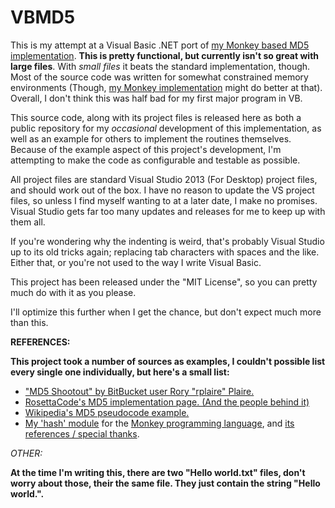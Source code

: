 VBMD5
=====

This is my attempt at a Visual Basic .NET port of [my Monkey based MD5 implementation](https://github.com/Regal-Internet-Brothers/hash). **This is pretty functional, but currently isn't so great with large files**. With *small files* it beats the standard implementation, though. Most of the source code was written for somewhat constrained memory environments (Though, [my Monkey implementation](https://github.com/Regal-Internet-Brothers/hash) might do better at that). Overall, I don't think this was half bad for my first major program in VB.

This source code, along with its project files is released here as both a public repository for my *occasional* development of this implementation, as well as an example for others to implement the routines themselves. Because of the example aspect of this project's development, I'm attempting to make the code as configurable and testable as possible.

All project files are standard Visual Studio 2013 (For Desktop) project files, and should work out of the box. I have no reason to update the VS project files, so unless I find myself wanting to at a later date, I make no promises. Visual Studio gets far too many updates and releases for me to keep up with them all.

If you're wondering why the indenting is weird, that's probably Visual Studio up to its old tricks again; replacing tab characters with spaces and the like. Either that, or you're not used to the way I write Visual Basic.

This project has been released under the "MIT License", so you can pretty much do with it as you please.

I'll optimize this further when I get the chance, but don't expect much more than this.

**REFERENCES:**

**This project took a number of sources as examples, I couldn't possible list every single one individually, but here's a small list:**

* ["MD5 Shootout" by BitBucket user Rory "rplaire" Plaire.](https://bitbucket.org/rplaire/md5-shootout/)
* [RosettaCode's MD5 implementation page. (And the people behind it)](http://rosettacode.org/wiki/MD5/Implementation)
* [Wikipedia's MD5 pseudocode example.](http://en.wikipedia.org/wiki/MD5#Pseudocode)
* [My 'hash' module](https://github.com/Regal-Internet-Brothers/hash) for the [Monkey programming language](https://github.com/blitz-research/monkey), and [its references / special thanks](https://github.com/Regal-Internet-Brothers/hash/blob/master/README.md).

*OTHER:*

**At the time I'm writing this, there are two "Hello world.txt" files, don't worry about those, their the same file. They just contain the string "Hello world.".**
